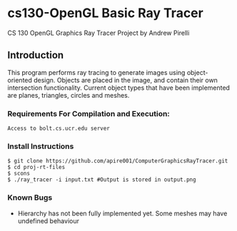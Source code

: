 # cs130-OpenGL Basic Ray Tracer

CS 130 OpenGL Graphics Ray Tracer Project by Andrew Pirelli

## Introduction

This program performs ray tracing to generate images using object-oriented design. Objects are placed in the image, and contain their own intersection functionality. Current object types that have been implemented are planes, triangles, circles and meshes.

### Requirements For Compilation and Execution:

```
Access to bolt.cs.ucr.edu server
```

### Install Instructions

```
$ git clone https://github.com/apire001/ComputerGraphicsRayTracer.git
$ cd proj-rt-files
$ scons
$ ./ray_tracer -i input.txt #Output is stored in output.png
```

### Known Bugs

* Hierarchy has not been fully implemented yet. Some meshes may have undefined behaviour
